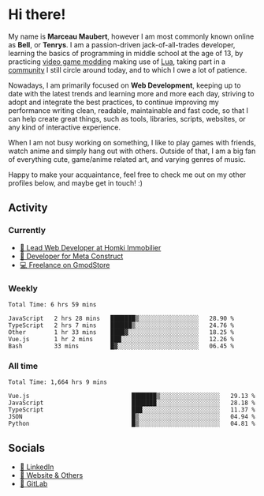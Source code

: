 # Hi there!

My name is **Marceau Maubert**, however I am most commonly known online as **Bell**, or **Tenrys**. I am a passion-driven jack-of-all-trades developer, learning the basics of programming in middle school at the age of 13, by practicing [video game modding](https://garrysmod.com) making use of [Lua](https://lua.org), taking part in a [community](https://metastruct.net) I still circle around today, and to which I owe a lot of patience.

Nowadays, I am primarily focused on **Web Development**, keeping up to date with the latest trends and learning more and more each day, striving to adopt  and integrate the best practices, to continue improving my performance writing clean, readable, maintainable and fast code, so that I can help create great things, such as tools, libraries, scripts, websites, or any kind of interactive experience.

When I am not busy working on something, I like to play games with friends, watch anime and simply hang out with others. Outside of that, I am a big fan of everything cute, game/anime related art, and varying genres of music.

Happy to make your acquaintance, feel free to check me out on my other profiles below, and maybe get in touch! :)

## Activity

### Currently

- [🏢 Lead Web Developer at Homki Immobilier](https://homki-immobilier.com)
- [🎈 Developer for Meta Construct](https://metastruct.net)
- [💻 Freelance on GmodStore](https://www.gmodstore.com/users/Tenrys)

### Weekly
<!--START_SECTION:wakaWeekly-->

```text
Total Time: 6 hrs 59 mins

JavaScript   2 hrs 28 mins   ███████▒░░░░░░░░░░░░░░░░░   28.90 %
TypeScript   2 hrs 7 mins    ██████▒░░░░░░░░░░░░░░░░░░   24.76 %
Other        1 hr 33 mins    ████▓░░░░░░░░░░░░░░░░░░░░   18.25 %
Vue.js       1 hr 2 mins     ███░░░░░░░░░░░░░░░░░░░░░░   12.26 %
Bash         33 mins         █▓░░░░░░░░░░░░░░░░░░░░░░░   06.45 %
```

<!--END_SECTION:wakaWeekly-->

### All time
<!--START_SECTION:wakaTotal-->

```text
Total Time: 1,664 hrs 9 mins

Vue.js                             ███████▒░░░░░░░░░░░░░░░░░   29.13 %
JavaScript                         ███████░░░░░░░░░░░░░░░░░░   28.18 %
TypeScript                         ███░░░░░░░░░░░░░░░░░░░░░░   11.37 %
JSON                               █▒░░░░░░░░░░░░░░░░░░░░░░░   04.94 %
Python                             █▒░░░░░░░░░░░░░░░░░░░░░░░   04.81 %
```

<!--END_SECTION:wakaTotal-->

## Socials

- [👔 LinkedIn](https://www.linkedin.com/in/marceau-maubert)
- [🔗 Website & Others](https://bell.moe)
- [🦊 GitLab](https://gitlab.com/Tenrys)
